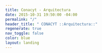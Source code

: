 ```yaml
---
title: Conacyt - Arquitectura
date: 2015-10-31 19:50:00 -04:00
permalink: "/"
header_title: " CONACYT ::Arquitectura::"
regenerate: true
nav_toggle: false
color: blue
layout: landing
---
```

